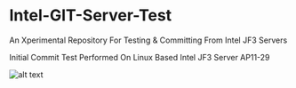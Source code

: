 # Intel-GIT-Server-Test
An Xperimental Repository For Testing &amp; Committing From Intel JF3 Servers

Initial Commit Test Performed On Linux Based Intel JF3 Server AP11-29

![alt text](http://www.gigabyte.us/FileUpload/Global/news/1138/abcd.jpg)
